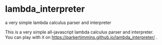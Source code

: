 # lambda_interpreter
a very simple lambda calculus parser and interpreter

This is a very simple all-javascript lambda calculus parser and interpreter. You can play with it on https://parkertimmins.github.io/lambda_interpreter/ .
